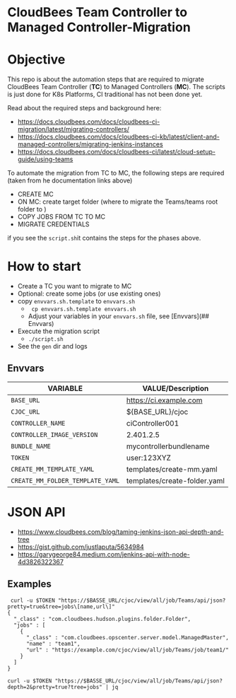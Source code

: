 # CloudBees Team Controller to Managed Controller-Migration

# Objective

This repo is about the automation steps that are required to migrate CloudBees Team Controller (**TC**) to Managed Controllers (**MC**).
The scripts is just done for K8s Platforms, CI traditional has not been done yet. 

Read about the required steps and background here:

* https://docs.cloudbees.com/docs/cloudbees-ci-migration/latest/migrating-controllers/ 
* https://docs.cloudbees.com/docs/cloudbees-ci-kb/latest/client-and-managed-controllers/migrating-jenkins-instances 
* https://docs.cloudbees.com/docs/cloudbees-ci/latest/cloud-setup-guide/using-teams 

To automate the migration from TC to MC, the following steps are required (taken from he documentation links above) 

* CREATE MC
* ON MC: create target folder (where to migrate the Teams/teams root folder to )
* COPY JOBS FROM TC TO MC
* MIGRATE CREDENTIALS

if you see the `script.sh`it contains the steps for the phases above.

# How to start

* Create a TC you want to migrate  to MC
* Optional: create some jobs (or use existing ones)
* copy `envvars.sh.template`  to `envvars.sh`
  * ``` cp envvars.sh.template envvars.sh```
  * Adjust your variables in your `envvars.sh` file, see [Envvars](## Envvars)
* Execute the migration script
  * ```./script.sh ```
* See the `gen` dir and logs


## Envvars

| VARIABLE                         | VALUE/Description            | 
|----------------------------------|------------------------------| 
| `BASE_URL`                       | https://ci.example.com       | 
| `CJOC_URL`                       | ${BASE_URL}/cjoc             | 
| `CONTROLLER_NAME`                | ciController001              | 
| `CONTROLLER_IMAGE_VERSION`       | 2.401.2.5                    | 
| `BUNDLE_NAME`                    | mycontrollerbundlename       | 
| `TOKEN`                          | user:123XYZ                  | 
| `CREATE_MM_TEMPLATE_YAML`        | templates/create-mm.yaml     | 
| `CREATE_MM_FOLDER_TEMPLATE_YAML` | templates/create-folder.yaml | 


# JSON API 
* https://www.cloudbees.com/blog/taming-jenkins-json-api-depth-and-tree
* https://gist.github.com/justlaputa/5634984
* https://garygeorge84.medium.com/jenkins-api-with-node-4d3826322367

## Examples

```
 curl -u $TOKEN "https://$BASSE_URL/cjoc/view/all/job/Teams/api/json?pretty=true&tree=jobs\[name,url\]"
{
  "_class" : "com.cloudbees.hudson.plugins.folder.Folder",
  "jobs" : [
    {
      "_class" : "com.cloudbees.opscenter.server.model.ManagedMaster",
      "name" : "team1",
      "url" : "https://example.com/cjoc/view/all/job/Teams/job/team1/"
    }
  ]
}
```

````
curl -u $TOKEN "https://$BASSE_URL/cjoc/view/all/job/Teams/api/json?depth=2&pretty=true?tree=jobs" | jq
````

